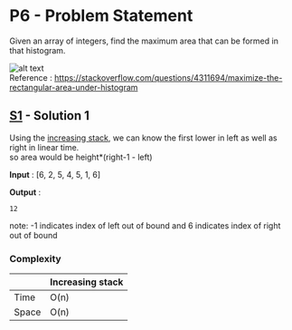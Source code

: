 # P6 - Problem Statement
Given an array of integers, find the maximum area that can be formed in that histogram.

![alt text](https://media.geeksforgeeks.org/wp-content/cdn-uploads/histogram1.png)\
Reference : https://stackoverflow.com/questions/4311694/maximize-the-rectangular-area-under-histogram

## [S1](https://github.com/Lakshitnagar/DS-ALGO/blob/master/ds/stack/p6/S1.java) - Solution 1
Using the [increasing stack](https://github.com/Lakshitnagar/DS-ALGO/blob/master/ds/stack/p5), we can know the first lower in left as well as right in linear time.\
so area would be height*(right-1 - left)

<b>Input</b> :  [6, 2, 5, 4, 5, 1, 6]

<b>Output</b> :
``` 
12
```
note: -1 indicates index of left out of bound and 6 indicates index of right out of bound

### Complexity

|               | Increasing stack|
| ------------- | --------------- |
| Time          | O(n)            |
| Space         | O(n)            |
